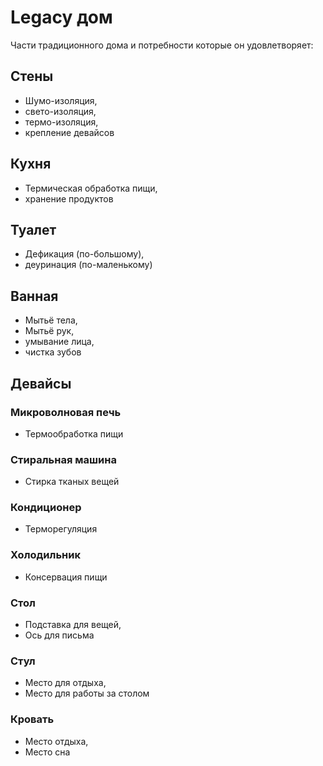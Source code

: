 # Legacy дом

Части традиционного дома и потребности которые он удовлетворяет:
## Стены
 - Шумо-изоляция, 
 - свето-изоляция, 
 - термо-изоляция,
 - крепление девайсов

## Кухня
 - Термическая обработка пищи, 
 - хранение продуктов

## Туалет 
 - Дефикация (по-большому),
 - деуринация (по-маленькому)

## Ванная 
 - Мытьё тела,
 - Мытьё рук,
 - умывание лица,
 - чистка зубов

## Девайсы
### Микроволновая печь
 - Термообработка пищи
### Стиральная машина
 - Стирка тканых вещей
### Кондиционер
 - Терморегуляция
### Холодильник
 - Консервация пищи
### Стол
 - Подставка для вещей,
 - Ось для письма
### Стул
 - Место для отдыха,
 - Место для работы за столом
### Кровать
 - Место отдыха,
 - Место сна

